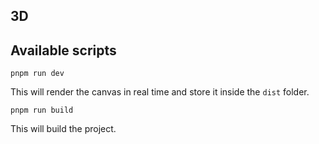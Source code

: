## 3D

## Available scripts

```shell
pnpm run dev
```
This will render the canvas in real time and store it inside the `dist` folder.

```shell
pnpm run build
```
This will build the project.